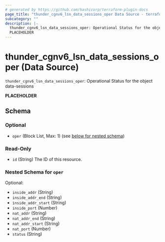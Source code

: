 ```yaml
---
# generated by https://github.com/hashicorp/terraform-plugin-docs
page_title: "thunder_cgnv6_lsn_data_sessions_oper Data Source - terraform-provider-thunder"
subcategory: ""
description: |-
  thunder_cgnv6_lsn_data_sessions_oper: Operational Status for the object data-sessions
  PLACEHOLDER
---
```


# thunder_cgnv6_lsn_data_sessions_oper (Data Source)

`thunder_cgnv6_lsn_data_sessions_oper`: Operational Status for the object data-sessions

__PLACEHOLDER__



<!-- schema generated by tfplugindocs -->
## Schema

### Optional

- `oper` (Block List, Max: 1) (see [below for nested schema](#nestedblock--oper))

### Read-Only

- `id` (String) The ID of this resource.

<a id="nestedblock--oper"></a>
### Nested Schema for `oper`

Optional:

- `inside_addr` (String)
- `inside_addr_end` (String)
- `inside_addr_start` (String)
- `inside_port` (Number)
- `nat_addr` (String)
- `nat_addr_end` (String)
- `nat_addr_start` (String)
- `nat_port` (Number)
- `status` (String)


